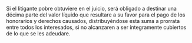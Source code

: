 Si el litigante pobre obtuviere en el juicio, será obligado a destinar una décima parte del valor líquido que resultare a su favor para el pago de los honorarios y derechos causados, distribuyéndose esta suma a prorrata entre todos los interesados, si no alcanzaren a ser íntegramente cubiertos de lo que se les adeudare.
